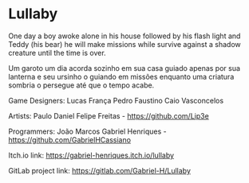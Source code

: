 # Lullaby

One day a boy awoke alone in his house followed by his flash light and Teddy (his bear) he will make missions while survive against a shadow creature until the time is over.

Um garoto um dia acorda sozinho em sua casa guiado apenas por sua lanterna e seu ursinho o guiando em missões enquanto uma criatura sombria o persegue até que o tempo acabe.

Game Designers: 
Lucas França
Pedro Faustino
Caio Vasconcelos

Artists: 
Paulo Daniel
Felipe Freitas - https://github.com/Lip3e

Programmers:
João Marcos
Gabriel Henriques - https://github.com/GabrielHCassiano

Itch.io link: https://gabriel-henriques.itch.io/lullaby

GitLab project link: https://gitlab.com/Gabriel-H/Lullaby
